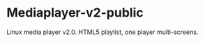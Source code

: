 Mediaplayer-v2-public
=====================

Linux media player v2.0. HTML5 playlist, one player multi-screens.
